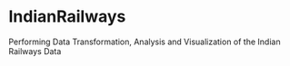 # IndianRailways
Performing Data Transformation, Analysis and Visualization of the Indian Railways Data
